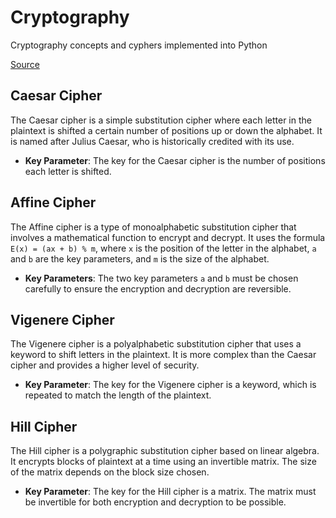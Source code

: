 # Cryptography

Cryptography concepts and cyphers implemented into Python

[Source](https://picoctf.org/learning_guides/Book-2-Cryptography.pdf)

## Caesar Cipher

The Caesar cipher is a simple substitution cipher where each letter in the plaintext is shifted a certain number of positions up or down the alphabet. It is named after Julius Caesar, who is historically credited with its use.

- **Key Parameter**: The key for the Caesar cipher is the number of positions each letter is shifted.

## Affine Cipher

The Affine cipher is a type of monoalphabetic substitution cipher that involves a mathematical function to encrypt and decrypt. It uses the formula `E(x) = (ax + b) % m`, where `x` is the position of the letter in the alphabet, `a` and `b` are the key parameters, and `m` is the size of the alphabet.

- **Key Parameters**: The two key parameters `a` and `b` must be chosen carefully to ensure the encryption and decryption are reversible.

## Vigenere Cipher

The Vigenere cipher is a polyalphabetic substitution cipher that uses a keyword to shift letters in the plaintext. It is more complex than the Caesar cipher and provides a higher level of security.

- **Key Parameter**: The key for the Vigenere cipher is a keyword, which is repeated to match the length of the plaintext.

## Hill Cipher

The Hill cipher is a polygraphic substitution cipher based on linear algebra. It encrypts blocks of plaintext at a time using an invertible matrix. The size of the matrix depends on the block size chosen.

- **Key Parameter**: The key for the Hill cipher is a matrix. The matrix must be invertible for both encryption and decryption to be possible.
